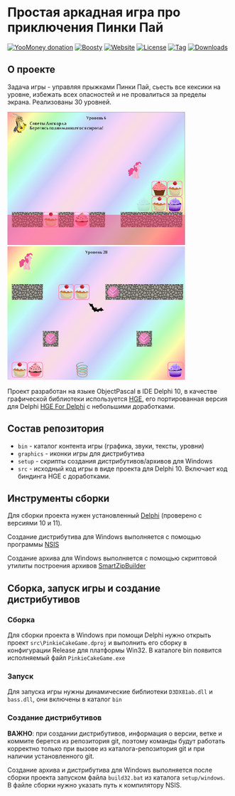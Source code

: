 # Простая аркадная игра про приключения Пинки Пай

[![YooMoney donation](https://img.shields.io/badge/Donation-Yoo.money-blue.svg)](https://yoomoney.ru/to/41001497003495)
[![Boosty](https://img.shields.io/badge/Boosty-donate-orange.svg)](https://boosty.to/ponygames)
[![Website](https://img.shields.io/badge/Website-tav--developer.itch.io-29a662.svg)](https://tav-developer.itch.io)
[![License](https://img.shields.io/badge/License-MIT0-darkgray.svg)](#)
[![Tag](https://img.shields.io/github/v/tag/tereshenkovav/PinkieCakeGame?color=00c2e8)](#)
[![Downloads](https://img.shields.io/github/downloads/tereshenkovav/PinkieCakeGame/total?color=c87bff)](#)

## О проекте

Задача игры - управляя прыжками Пинки Пай, сьесть все кексики на уровне, избежать всех опасностей и
не провалиться за пределы экрана. Реализованы 30 уровней.

![PinkieCakeGame](screen1.png) ![PinkieCakeGame](screen2.png)

Проект разработан на языке ObjectPascal в IDE Delphi 10, в качестве графической библиотеки
используется [HGE](https://sourceforge.net/projects/hge/), его портированная версия для Delphi [HGE For Delphi](https://sourceforge.net/projects/hgefordelphi/)
с небольшими доработками.

## Состав репозитория

* `bin` - каталог контента игры (графика, звуки, тексты, уровни)
* `graphics` - иконки игры для дистрибутива
* `setup` - скрипты создания дистрибутивов/архивов для Windows
* `src` - исходный код игры в виде проекта для Delphi 10. Включает код биндинга HGE с доработками.

## Инструменты сборки

Для сборки проекта нужен установленный
[Delphi](https://delphi.embarcadero.com/)
(проверено с версиями 10 и 11).

Создание дистрибутива для Windows выполняется с помощью программы
[NSIS](https://nsis.sourceforge.io)

Создание архива для Windows выполняется с помощью скриптовой утилиты построения архивов
[SmartZipBuilder](https://github.com/tereshenkovav/SmartZipBuilder)

## Сборка, запуск игры и создание дистрибутивов

### Сборка

Для сборки проекта в Windows при помощи Delphi нужно открыть проект
`src\PinkieCakeGame.dproj` и выполнить его сборку в конфигурации Release для платформы Win32.
В каталоге bin появится исполняемый файл `PinkieCakeGame.exe`

### Запуск

Для запуска игры нужны динамические библиотеки `D3DX81ab.dll` и `bass.dll`, они включены в каталог `bin`

### Создание дистрибутивов

**ВАЖНО**: при создании дистрибутивов, информация о версии, ветке и коммите берется
из репозитория git, поэтому команды будут работать корректно
только при вызове из каталога-репозитория git и при наличии установленного git.

Создание архива и дистрибутива для Windows выполняется
после сборки проекта запуском файла `build32.bat`
из каталога `setup/windows`.\
В файле сборки нужно указать путь к компилятору NSIS.
